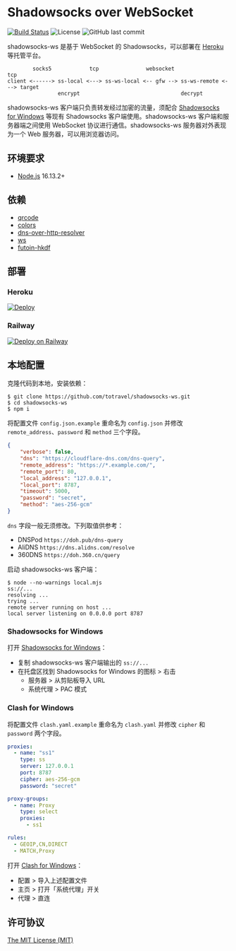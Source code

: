 # Shadowsocks over WebSocket

[![Build Status](https://travis-ci.org/totravel/shadowsocks-ws.svg?branch=master)](https://travis-ci.org/totravel/shadowsocks-ws)
![License](https://img.shields.io/github/license/totravel/shadowsocks-ws)
![GitHub last commit](https://img.shields.io/github/last-commit/totravel/shadowsocks-ws)

shadowsocks-ws 是基于 WebSocket 的 Shadowsocks，可以部署在 [Heroku](https://www.heroku.com/) 等托管平台。

```
        socks5            tcp               websocket                tcp
client <------> ss-local <---> ss-ws-local <-- gfw --> ss-ws-remote <---> target
                encrypt                                decrypt
```

shadowsocks-ws 客户端只负责转发经过加密的流量，须配合 [Shadowsocks for Windows](https://github.com/shadowsocks/shadowsocks-windows) 等现有 Shadowsocks 客户端使用。shadowsocks-ws 客户端和服务器端之间使用 WebSocket 协议进行通信。shadowsocks-ws 服务器对外表现为一个 Web 服务器，可以用浏览器访问。

## 环境要求

- [Node.js](https://nodejs.org/zh-cn/download/) 16.13.2+

## 依赖

- [qrcode](https://github.com/soldair/node-qrcode)
- [colors](https://github.com/Marak/colors.js)
- [dns-over-http-resolver](https://github.com/vasco-santos/dns-over-http-resolver)
- [ws](https://github.com/websockets/ws)
- [futoin-hkdf](https://github.com/futoin/util-js-hkdf)

## 部署

### Heroku

[![Deploy](https://www.herokucdn.com/deploy/button.svg)](https://heroku.com/deploy)

### Railway

[![Deploy on Railway](https://railway.app/button.svg)](https://railway.app/new/template?template=https%3A%2F%2Fgithub.com%2Ftotravel%2Fshadowsocks-ws&envs=METHOD%2CPASS%2CPORT&METHODDesc=Only+%27chacha20-ietf-poly1305%27+and+%27aes-256-gcm%27+are+supported.&PASSDesc=Your+password.&PORTDesc=1-65535&METHODDefault=chacha20-ietf-poly1305&PASSDefault=secret&PORTDefault=80&referralCode=Vd85VV)

## 本地配置

克隆代码到本地，安装依赖：

```shell
$ git clone https://github.com/totravel/shadowsocks-ws.git
$ cd shadowsocks-ws
$ npm i
```

将配置文件 `config.json.example` 重命名为 `config.json` 并修改 `remote_address`、`password` 和 `method` 三个字段。

```json
{
    "verbose": false,
    "dns": "https://cloudflare-dns.com/dns-query",
    "remote_address": "https://*.example.com/",
    "remote_port": 80,
    "local_address": "127.0.0.1",
    "local_port": 8787,
    "timeout": 5000,
    "password": "secret",
    "method": "aes-256-gcm"
}
```

`dns` 字段一般无须修改。下列取值供参考：

- DNSPod `https://doh.pub/dns-query`
- AliDNS `https://dns.alidns.com/resolve`
- 360DNS `https://doh.360.cn/query`

启动 shadowsocks-ws 客户端：

```shell
$ node --no-warnings local.mjs
ss://...
resolving ...
trying ...
remote server running on host ...
local server listening on 0.0.0.0 port 8787
```

### Shadowsocks for Windows

打开 [Shadowsocks for Windows](https://github.com/shadowsocks/shadowsocks-windows)：

- 复制 shadowsocks-ws 客户端输出的 `ss://...`
- 在托盘区找到 Shadowsocks for Windows 的图标 > 右击
    - 服务器 > 从剪贴板导入 URL
    - 系统代理 > PAC 模式

### Clash for Windows

将配置文件 `clash.yaml.example` 重命名为 `clash.yaml` 并修改 `cipher` 和 `password` 两个字段。

```yaml
proxies:
  - name: "ss1"
    type: ss
    server: 127.0.0.1
    port: 8787
    cipher: aes-256-gcm
    password: "secret"

proxy-groups:
  - name: Proxy
    type: select
    proxies:
      - ss1

rules:
  - GEOIP,CN,DIRECT
  - MATCH,Proxy
```

打开 [Clash for Windows](https://github.com/ender-zhao/Clash-for-Windows_Chinese)：

- 配置 > 导入上述配置文件
- 主页 > 打开「系统代理」开关
- 代理 > 直连

## 许可协议

[The MIT License (MIT)](http://opensource.org/licenses/MIT)
